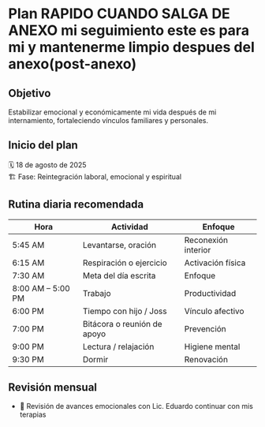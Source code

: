 ﻿# Plan RAPIDO CUANDO SALGA DE ANEXO mi seguimiento este es para mi y mantenerme limpio despues del anexo(post-anexo)

## Objetivo
Estabilizar emocional y económicamente mi vida después de mi internamiento, fortaleciendo vínculos familiares y personales.

## Inicio del plan
🗓️ 18 de agosto de 2025  
🏗️ Fase: Reintegración laboral, emocional y espiritual

## Rutina diaria recomendada
| Hora | Actividad | Enfoque |
|------|-----------|---------|
| 5:45 AM | Levantarse, oración | Reconexión interior |
| 6:15 AM | Respiración o ejercicio | Activación física |
| 7:30 AM | Meta del día escrita | Enfoque |
| 8:00 AM – 5:00 PM | Trabajo | Productividad |
| 6:00 PM | Tiempo con hijo / Joss | Vínculo afectivo |
| 7:00 PM | Bitácora o reunión de apoyo | Prevención |
| 9:00 PM | Lectura / relajación | Higiene mental |
| 9:30 PM | Dormir | Renovación |

## Revisión mensual
- 📌 Revisión de avances emocionales
 con Lic. Eduardo continuar con mis terapias